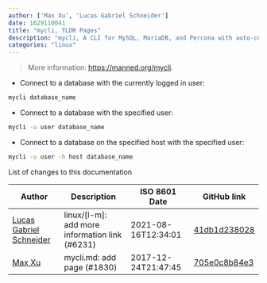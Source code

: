 ```yaml
---
author: ['Max Xu', 'Lucas Gabriel Schneider']
date: 1629110041
title: "mycli, TLDR Pages"
description: "mycli, A CLI for MySQL, MariaDB, and Percona with auto-completion and syntax highlighting."
categories: "linux"
---
```

> More information: <https://manned.org/mycli>.

- Connect to a database with the currently logged in user:

```bash
mycli database_name
```

- Connect to a database with the specified user:

```bash
mycli -u user database_name
```

- Connect to a database on the specified host with the specified user:

```bash
mycli -u user -h host database_name
```
List of changes to this documentation


Author | Description | ISO 8601 Date | GitHub link
------|-----|-----|-----
[Lucas Gabriel Schneider](mailto:casdpa@gmail.com) | linux/[l-m]: add more information link (#6231) | 2021-08-16T12:34:01 | [41db1d238028](https://github.com/tldr-pages/tldr/commit/41db1d2380286234a89aaa2131d8e1d1c531b850)
[Max Xu](mailto:xuhuan@live.cn) | mycli.md: add page (#1830) | 2017-12-24T21:47:45 | [705e0c8b84e3](https://github.com/tldr-pages/tldr/commit/705e0c8b84e37a9ffd77dc9a0a5e0777c5ff9865)

